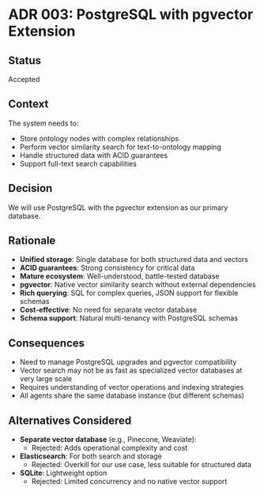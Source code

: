 # ADR 003: PostgreSQL with pgvector Extension

## Status
Accepted

## Context
The system needs to:
- Store ontology nodes with complex relationships
- Perform vector similarity search for text-to-ontology mapping
- Handle structured data with ACID guarantees
- Support full-text search capabilities

## Decision
We will use PostgreSQL with the pgvector extension as our primary database.

## Rationale
- **Unified storage**: Single database for both structured data and vectors
- **ACID guarantees**: Strong consistency for critical data
- **Mature ecosystem**: Well-understood, battle-tested database
- **pgvector**: Native vector similarity search without external dependencies
- **Rich querying**: SQL for complex queries, JSON support for flexible schemas
- **Cost-effective**: No need for separate vector database
- **Schema support**: Natural multi-tenancy with PostgreSQL schemas

## Consequences
- Need to manage PostgreSQL upgrades and pgvector compatibility
- Vector search may not be as fast as specialized vector databases at very large scale
- Requires understanding of vector operations and indexing strategies
- All agents share the same database instance (but different schemas)

## Alternatives Considered
- **Separate vector database** (e.g., Pinecone, Weaviate):
  - Rejected: Adds operational complexity and cost
- **Elasticsearch**: For both search and storage
  - Rejected: Overkill for our use case, less suitable for structured data
- **SQLite**: Lightweight option
  - Rejected: Limited concurrency and no native vector support
